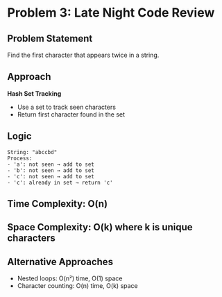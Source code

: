 # Problem 3: Late Night Code Review

## Problem Statement
Find the first character that appears twice in a string.

## Approach
**Hash Set Tracking**
- Use a set to track seen characters
- Return first character found in the set

## Logic
```
String: "abccbd"
Process:
- 'a': not seen → add to set
- 'b': not seen → add to set  
- 'c': not seen → add to set
- 'c': already in set → return 'c'
```

## Time Complexity: O(n)
## Space Complexity: O(k) where k is unique characters

## Alternative Approaches
- Nested loops: O(n²) time, O(1) space
- Character counting: O(n) time, O(k) space